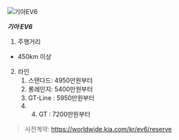 ![기아EV6](https://search.pstatic.net/common/?src=http%3A%2F%2Fpost.phinf.naver.net%2FMjAyMTAzMTVfMTk3%2FMDAxNjE1NzY4NzUzNzg1.4uNq-qEgAg1vKAPCWDXi5wCvefYzEITiFGkZ5VdF51Eg.lsVp8-GE4NbndLGLo_quNcLK6Ky4A4PPQKsYcUNaOzsg.JPEG%2FIF7pQutV_zoVD9Sk8ykGMiPGpmFI.jpg&type=sc960_832)


___기아 EV6___


1. 주행거리
+ 450km 이상

2. 라인
   1. 스탠다드: 4950만원부터
   2. 롱레인지: 5400만원부터
   3. GT-Line : 5950만원부터
   4. 4. GT :  7200만원부터

>사전계약: https://worldwide.kia.com/kr/ev6/reserve
